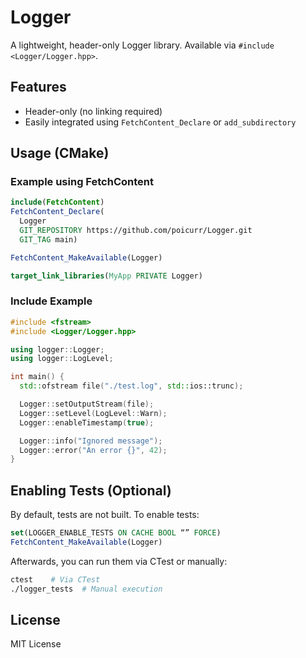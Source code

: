 # Logger

A lightweight, header-only Logger library.
Available via `#include <Logger/Logger.hpp>`.

## Features

- Header-only (no linking required)
- Easily integrated using `FetchContent_Declare` or `add_subdirectory`

## Usage (CMake)

### Example using FetchContent

```cmake
include(FetchContent)
FetchContent_Declare(
  Logger
  GIT_REPOSITORY https://github.com/poicurr/Logger.git
  GIT_TAG main)

FetchContent_MakeAvailable(Logger)

target_link_libraries(MyApp PRIVATE Logger)
```

### Include Example

```cpp
#include <fstream>
#include <Logger/Logger.hpp>

using logger::Logger;
using logger::LogLevel;

int main() {
  std::ofstream file("./test.log", std::ios::trunc);

  Logger::setOutputStream(file);
  Logger::setLevel(LogLevel::Warn);
  Logger::enableTimestamp(true);

  Logger::info("Ignored message");
  Logger::error("An error {}", 42);
}
```

## Enabling Tests (Optional)

By default, tests are not built. To enable tests:

```cmake
set(LOGGER_ENABLE_TESTS ON CACHE BOOL “” FORCE)
FetchContent_MakeAvailable(Logger)
```

Afterwards, you can run them via CTest or manually:

```sh
ctest    # Via CTest
./logger_tests  # Manual execution
```

## License

MIT License

